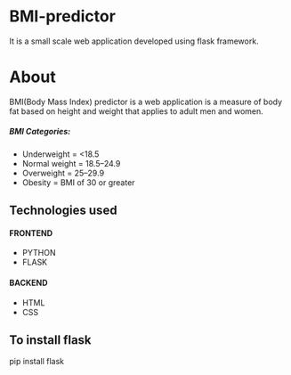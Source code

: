 # BMI-predictor
It is a small scale web application developed using flask framework.
# About
BMI(Body Mass Index) predictor is a web application is a measure of body fat based on height and weight that applies to adult men and women.

##### BMI Categories:
- Underweight = <18.5
- Normal weight = 18.5–24.9
- Overweight = 25–29.9
- Obesity = BMI of 30 or greater

## Technologies used
#### FRONTEND
- PYTHON
- FLASK

#### BACKEND
- HTML
- CSS
## To install flask
pip install flask
 


 
